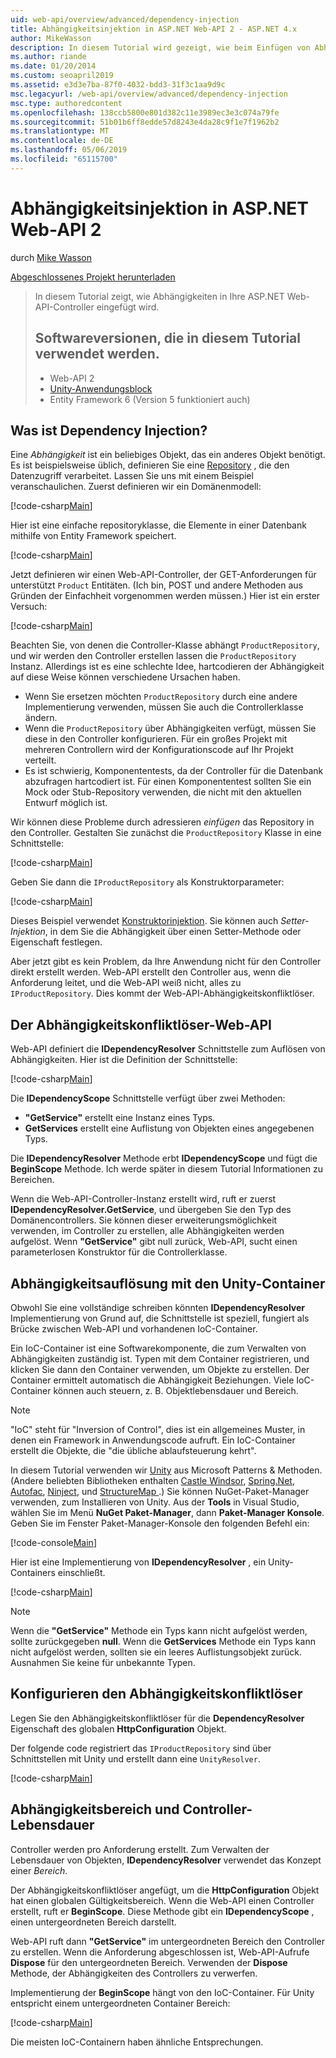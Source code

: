 ```yaml
---
uid: web-api/overview/advanced/dependency-injection
title: Abhängigkeitsinjektion in ASP.NET Web-API 2 - ASP.NET 4.x
author: MikeWasson
description: In diesem Tutorial wird gezeigt, wie beim Einfügen von Abhängigkeiten in Ihre ASP.NET Web-API-Controller für ASP.NET 4.x.
ms.author: riande
ms.date: 01/20/2014
ms.custom: seoapril2019
ms.assetid: e3d3e7ba-87f0-4032-bdd3-31f3c1aa9d9c
msc.legacyurl: /web-api/overview/advanced/dependency-injection
msc.type: authoredcontent
ms.openlocfilehash: 138ccb5800e801d382c11e3989ec3e3c074a79fe
ms.sourcegitcommit: 51b01b6ff8edde57d8243e4da28c9f1e7f1962b2
ms.translationtype: MT
ms.contentlocale: de-DE
ms.lasthandoff: 05/06/2019
ms.locfileid: "65115700"
---
```

# <a name="dependency-injection-in-aspnet-web-api-2"></a>Abhängigkeitsinjektion in ASP.NET Web-API 2

durch [Mike Wasson](https://github.com/MikeWasson)

[Abgeschlossenes Projekt herunterladen](http://code.msdn.microsoft.com/ASP-NET-Web-API-Tutorial-468ee148)

> In diesem Tutorial zeigt, wie Abhängigkeiten in Ihre ASP.NET Web-API-Controller eingefügt wird.
> 
> ## <a name="software-versions-used-in-the-tutorial"></a>Softwareversionen, die in diesem Tutorial verwendet werden.
> 
> 
> - Web-API 2
> - [Unity-Anwendungsblock](https://www.nuget.org/packages/Unity/)
> - Entity Framework 6 (Version 5 funktioniert auch)

## <a name="what-is-dependency-injection"></a>Was ist Dependency Injection?

Eine *Abhängigkeit* ist ein beliebiges Objekt, das ein anderes Objekt benötigt. Es ist beispielsweise üblich, definieren Sie eine [Repository](http://martinfowler.com/eaaCatalog/repository.html) , die den Datenzugriff verarbeitet. Lassen Sie uns mit einem Beispiel veranschaulichen. Zuerst definieren wir ein Domänenmodell:

[!code-csharp[Main](dependency-injection/samples/sample1.cs)]

Hier ist eine einfache repositoryklasse, die Elemente in einer Datenbank mithilfe von Entity Framework speichert.

[!code-csharp[Main](dependency-injection/samples/sample2.cs)]

Jetzt definieren wir einen Web-API-Controller, der GET-Anforderungen für unterstützt `Product` Entitäten. (Ich bin, POST und andere Methoden aus Gründen der Einfachheit vorgenommen werden müssen.) Hier ist ein erster Versuch:

[!code-csharp[Main](dependency-injection/samples/sample3.cs)]

Beachten Sie, von denen die Controller-Klasse abhängt `ProductRepository`, und wir werden den Controller erstellen lassen die `ProductRepository` Instanz. Allerdings ist es eine schlechte Idee, hartcodieren der Abhängigkeit auf diese Weise können verschiedene Ursachen haben.

- Wenn Sie ersetzen möchten `ProductRepository` durch eine andere Implementierung verwenden, müssen Sie auch die Controllerklasse ändern.
- Wenn die `ProductRepository` über Abhängigkeiten verfügt, müssen Sie diese in den Controller konfigurieren. Für ein großes Projekt mit mehreren Controllern wird der Konfigurationscode auf Ihr Projekt verteilt.
- Es ist schwierig, Komponententests, da der Controller für die Datenbank abzufragen hartcodiert ist. Für einen Komponententest sollten Sie ein Mock oder Stub-Repository verwenden, die nicht mit den aktuellen Entwurf möglich ist.

Wir können diese Probleme durch adressieren *einfügen* das Repository in den Controller. Gestalten Sie zunächst die `ProductRepository` Klasse in eine Schnittstelle:

[!code-csharp[Main](dependency-injection/samples/sample4.cs)]

Geben Sie dann die `IProductRepository` als Konstruktorparameter:

[!code-csharp[Main](dependency-injection/samples/sample5.cs)]

Dieses Beispiel verwendet [Konstruktorinjektion](http://www.martinfowler.com/articles/injection.html#FormsOfDependencyInjection). Sie können auch *Setter-Injektion*, in dem Sie die Abhängigkeit über einen Setter-Methode oder Eigenschaft festlegen.

Aber jetzt gibt es kein Problem, da Ihre Anwendung nicht für den Controller direkt erstellt werden. Web-API erstellt den Controller aus, wenn die Anforderung leitet, und die Web-API weiß nicht, alles zu `IProductRepository`. Dies kommt der Web-API-Abhängigkeitskonfliktlöser.

## <a name="the-web-api-dependency-resolver"></a>Der Abhängigkeitskonfliktlöser-Web-API

Web-API definiert die **IDependencyResolver** Schnittstelle zum Auflösen von Abhängigkeiten. Hier ist die Definition der Schnittstelle:

[!code-csharp[Main](dependency-injection/samples/sample6.cs)]

Die **IDependencyScope** Schnittstelle verfügt über zwei Methoden:

- **"GetService"** erstellt eine Instanz eines Typs.
- **GetServices** erstellt eine Auflistung von Objekten eines angegebenen Typs.

Die **IDependencyResolver** Methode erbt **IDependencyScope** und fügt die **BeginScope** Methode. Ich werde später in diesem Tutorial Informationen zu Bereichen.

Wenn die Web-API-Controller-Instanz erstellt wird, ruft er zuerst **IDependencyResolver.GetService**, und übergeben Sie den Typ des Domänencontrollers. Sie können dieser erweiterungsmöglichkeit verwenden, im Controller zu erstellen, alle Abhängigkeiten werden aufgelöst. Wenn **"GetService"** gibt null zurück, Web-API, sucht einen parameterlosen Konstruktor für die Controllerklasse.

## <a name="dependency-resolution-with-the-unity-container"></a>Abhängigkeitsauflösung mit den Unity-Container

Obwohl Sie eine vollständige schreiben könnten **IDependencyResolver** Implementierung von Grund auf, die Schnittstelle ist speziell, fungiert als Brücke zwischen Web-API und vorhandenen IoC-Container.

Ein IoC-Container ist eine Softwarekomponente, die zum Verwalten von Abhängigkeiten zuständig ist. Typen mit dem Container registrieren, und klicken Sie dann den Container verwenden, um Objekte zu erstellen. Der Container ermittelt automatisch die Abhängigkeit Beziehungen. Viele IoC-Container können auch steuern, z. B. Objektlebensdauer und Bereich.

> [!NOTE]
> "IoC" steht für "Inversion of Control", dies ist ein allgemeines Muster, in denen ein Framework in Anwendungscode aufruft. Ein IoC-Container erstellt die Objekte, die "die übliche ablaufsteuerung kehrt".

In diesem Tutorial verwenden wir [Unity](https://msdn.microsoft.com/library/ff647202.aspx) aus Microsoft Patterns &amp; Methoden. (Andere beliebten Bibliotheken enthalten [Castle Windsor](http://www.castleproject.org/), [Spring.Net](http://www.springframework.net/), [Autofac](https://code.google.com/p/autofac/), [Ninject](http://www.ninject.org/), und [StructureMap ](http://structuremap.github.io/documentation/).) Sie können NuGet-Paket-Manager verwenden, zum Installieren von Unity. Aus der **Tools** in Visual Studio, wählen Sie im Menü **NuGet Paket-Manager**, dann **Paket-Manager Konsole**. Geben Sie im Fenster Paket-Manager-Konsole den folgenden Befehl ein:

[!code-console[Main](dependency-injection/samples/sample7.cmd)]

Hier ist eine Implementierung von **IDependencyResolver** , ein Unity-Containers einschließt.

[!code-csharp[Main](dependency-injection/samples/sample8.cs)]

> [!NOTE]
> Wenn die **"GetService"** Methode ein Typs kann nicht aufgelöst werden, sollte zurückgegeben **null**. Wenn die **GetServices** Methode ein Typs kann nicht aufgelöst werden, sollten sie ein leeres Auflistungsobjekt zurück. Ausnahmen Sie keine für unbekannte Typen.

## <a name="configuring-the-dependency-resolver"></a>Konfigurieren den Abhängigkeitskonfliktlöser

Legen Sie den Abhängigkeitskonfliktlöser für die **DependencyResolver** Eigenschaft des globalen **HttpConfiguration** Objekt.

Der folgende code registriert das `IProductRepository` sind über Schnittstellen mit Unity und erstellt dann eine `UnityResolver`.

[!code-csharp[Main](dependency-injection/samples/sample9.cs)]

## <a name="dependency-scope-and-controller-lifetime"></a>Abhängigkeitsbereich und Controller-Lebensdauer

Controller werden pro Anforderung erstellt. Zum Verwalten der Lebensdauer von Objekten, **IDependencyResolver** verwendet das Konzept einer *Bereich*.

Der Abhängigkeitskonfliktlöser angefügt, um die **HttpConfiguration** Objekt hat einen globalen Gültigkeitsbereich. Wenn die Web-API einen Controller erstellt, ruft er **BeginScope**. Diese Methode gibt ein **IDependencyScope** , einen untergeordneten Bereich darstellt.

Web-API ruft dann **"GetService"** im untergeordneten Bereich den Controller zu erstellen. Wenn die Anforderung abgeschlossen ist, Web-API-Aufrufe **Dispose** für den untergeordneten Bereich. Verwenden der **Dispose** Methode, der Abhängigkeiten des Controllers zu verwerfen.

Implementierung der **BeginScope** hängt von den IoC-Container. Für Unity entspricht einem untergeordneten Container Bereich:

[!code-csharp[Main](dependency-injection/samples/sample10.cs)]

Die meisten IoC-Containern haben ähnliche Entsprechungen.
